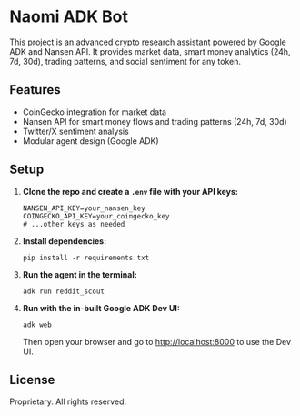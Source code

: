 # Naomi ADK Bot

This project is an advanced crypto research assistant powered by Google ADK and Nansen API.
It provides market data, smart money analytics (24h, 7d, 30d), trading patterns, and social sentiment for any token.

## Features
- CoinGecko integration for market data
- Nansen API for smart money flows and trading patterns (24h, 7d, 30d)
- Twitter/X sentiment analysis
- Modular agent design (Google ADK)

## Setup

1. **Clone the repo and create a `.env` file with your API keys:**
    ```
    NANSEN_API_KEY=your_nansen_key
    COINGECKO_API_KEY=your_coingecko_key
    # ...other keys as needed
    ```

2. **Install dependencies:**
    ```
    pip install -r requirements.txt
    ```

3. **Run the agent in the terminal:**
    ```
    adk run reddit_scout
    ```

4. **Run with the in-built Google ADK Dev UI:**
    ```
    adk web
    ```
    Then open your browser and go to [http://localhost:8000](http://localhost:8000) to use the Dev UI.

## License
Proprietary. All rights reserved.
